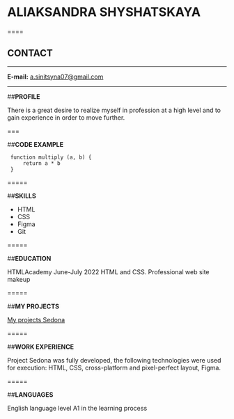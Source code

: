 # **ALIAKSANDRA SHYSHATSKAYA**

====

## **CONTACT**

*****

**E-mail:** a.sinitsyna07@gmail.com

*****

##**PROFILE**

There is a great desire to realize myself in profession at a high level and to gain experience in order to move further.

===

##**CODE EXAMPLE**

   ```
    function multiply (a, b) {
        return a * b
    }
   ```

=====   

##**SKILLS**

* HTML
* CSS
* Figma
* Git

=====

##**EDUCATION**

HTMLAcademy June-July 2022
HTML and CSS. Professional web site makeup

=====

##**MY PROJECTS**

[My projects Sedona](https://sinichka22.github.io/my_projects/Sedona/)

=====

##**WORK EXPERIENCE**

Project Sedona was fully developed, the following technologies were used for execution: HTML, CSS, cross-platform and pixel-perfect layout, Figma.

=====

##**LANGUAGES**

English language level A1
in the learning process
